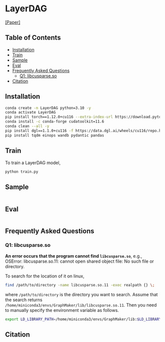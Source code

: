 # LayerDAG

[[Paper]](https://openreview.net/pdf?id=IsarrieeQA)

## Table of Contents

- [Installation](#installation)
- [Train](#train)
- [Sample](#sample)
- [Eval](#eval)
- [Frequently Asked Questions](#frequently-asked-questions)
  * [Q1: libcusparse.so](#q1-libcusparseso)
- [Citation](#citation)

## Installation

```bash
conda create -n LayerDAG python=3.10 -y
conda activate LayerDAG
pip install torch==1.12.0+cu116 --extra-index-url https://download.pytorch.org/whl/cu116
conda install -c conda-forge cudatoolkit=11.6
conda clean --all -y
pip install dgl==1.1.0+cu116 -f https://data.dgl.ai/wheels/cu116/repo.html
pip install tqdm einops wandb pydantic pandas
```

## Train

To train a LayerDAG model,

```bash
python train.py
```

## Sample

```bash
```

## Eval

```bash
```

## Frequently Asked Questions

### Q1: libcusparse.so

**An error occurs that the program cannot find `libcusparse.so`**, e.g., OSError: libcusparse.so.11: cannot open shared object file: No such file or directory.

To search for the location of it on linux,

```bash
find /path/to/directory -name libcusparse.so.11 -exec realpath {} \;
```

where `/path/to/directory` is the directory you want to search. Assume that the search returns `/home/miniconda3/envs/GraphMaker/lib/libcusparse.so.11`. Then you need to manually specify the environment variable as follows.

```bash
export LD_LIBRARY_PATH=/home/miniconda3/envs/GraphMaker/lib:$LD_LIBRARY_PATH
```

## Citation

```
```
